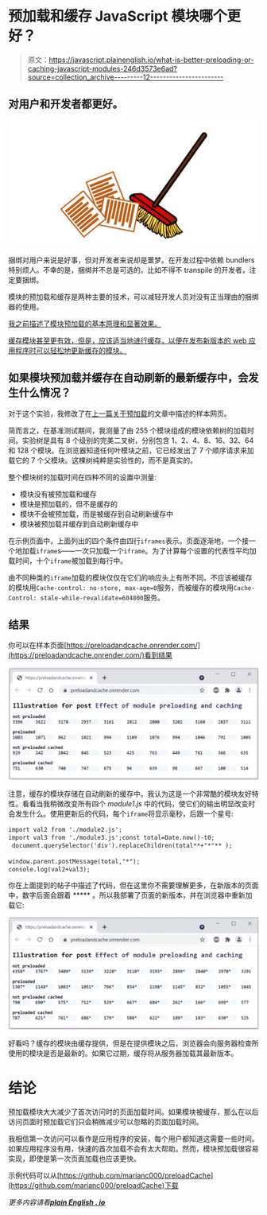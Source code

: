 # 预加载和缓存 JavaScript 模块哪个更好？

> 原文：<https://javascript.plainenglish.io/what-is-better-preloading-or-caching-javascript-modules-246d3573e6ad?source=collection_archive---------12----------------------->

## 对用户和开发者都更好。

![](img/f9c00854cf824579fe171054d694dd6e.png)

捆绑对用户来说是好事，但对开发者来说却是噩梦。在开发过程中依赖 bundlers 特别烦人。不幸的是，捆绑并不总是可选的。比如不得不 transpile 的开发者，注定要捆绑。

模块的预加载和缓存是两种主要的技术，可以减轻开发人员对没有正当理由的捆绑器的使用。

[我之前描述了模块预加载的基本原理和显著效果。](https://marian-caikovski.medium.com/javascript-modules-and-browser-cache-4050b72ec51c)

[缓存模块甚至更有效，但是，应该适当地进行缓存，以便在发布新版本的 web 应用程序时可以轻松地更新缓存的模块。](https://marian-caikovski.medium.com/javascript-modules-and-browser-cache-4050b72ec51c)

## 如果模块预加载并缓存在自动刷新的最新缓存中，会发生什么情况？

对于这个实验，我修改了在[上一篇关于预加载](https://marian-caikovski.medium.com/does-preloading-of-modules-make-sense-7c3ee9ccdd45)的文章中描述的样本网页。

简而言之，在基准测试期间，我测量了由 255 个模块组成的模块依赖树的加载时间。实验树是具有 8 个级别的完美二叉树，分别包含 1、2、4、8、16、32、64 和 128 个模块。在浏览器知道任何叶模块之前，它已经发出了 7 个顺序请求来加载它的 7 个父模块。这棵树纯粹是实验性的，而不是真实的。

整个模块树的加载时间在四种不同的设置中测量:

*   模块没有被预加载和缓存
*   模块是预加载的，但不是缓存的
*   模块不会被预加载，而是被缓存到自动刷新缓存中
*   模块被预加载并缓存到自动刷新缓存中

在示例页面中，上面列出的四个条件由四行`iframes`表示。页面逐渐地，一个接一个地加载`iframe`s——一次只加载一个`iframe`。为了计算每个设置的代表性平均加载时间，十个`iframe`被加载到每行中。

由不同种类的`iframe`加载的模块仅仅在它们的响应头上有所不同。不应该被缓存的模块用`Cache-control: no-store, max-age=0`服务，而被缓存的模块用`Cache-Control: stale-while-revalidate=604800`服务。

## 结果

你可以在样本页面[https://preloadandcache.onrender.com/](https://preloadandcache.onrender.com/)看到结果

![](img/ea60f9b4abe441270c1aab7cf700c07c.png)

注意，缓存的模块存储在自动刷新的缓存中。我认为这是一个非常酷的模块友好特性。看看当我稍微改变所有四个 *module1.js* 中的代码，使它们的输出明显改变时会发生什么。使用更新后的代码，每个`iframe`将显示毫秒，后跟一个星号:

```
import val2 from './module2.js';
import val3 from './module3.js';const total=Date.now()-t0;
 document.querySelector('div').replaceChildren(total**+"*"** );

window.parent.postMessage(total,"*");
console.log(val2+val3);
```

你在上面提到的帖子中描述了代码，但在这里你不需要理解更多，在新版本的页面中，数字后面会跟着 ***** 。所以我部署了页面的新版本，并在浏览器中重新加载它:

![](img/fa9ede63c23c310d8013e6451110f175.png)

好看吗？缓存的模块由缓存提供，但是在提供模块之后，浏览器会向服务器检查所使用的模块是否是最新的。如果它过期，缓存将从服务器加载其最新版本。

# 结论

预加载模块大大减少了首次访问时的页面加载时间。如果模块被缓存，那么在以后访问页面时预加载它们只会稍微减少可以忽略的页面加载时间。

我相信第一次访问可以看作是应用程序的安装，每个用户都知道这需要一些时间。如果应用程序没有用，快速的首次加载不会有太大帮助。然而，模块预加载很容易实现，即使是第一次页面加载也应该更快。

示例代码可以从[https://github.com/marianc000/preloadCache](https://github.com/marianc000/preloadCache)下载

*更多内容请看*[***plain English . io***](http://plainenglish.io/)